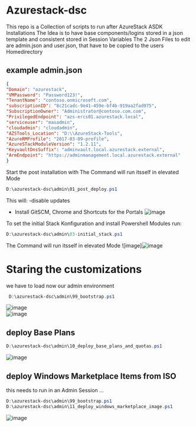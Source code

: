 # Azurestack-dsc

This repo is a Collection of scripts to run after AzureStack ASDK Installations
The Idea is to have base components/logins stored in a json template and consistent stored in Session Variables
The 2 Json Files to edit are admin.json and user.json, that have to be copied to the users Homedirectory

## example admin.json
```json
{
"Domain": "azurestack",
"VMPassword": "Password123!",
"TenantName": "contoso.onmicrosoft.com",
"subscriptionID": "8c21cadc-9e41-459e-bf4b-919aa2fad975",
"SubscriptionOwner": "Administrator@contoso.com.com", 
"PrivilegedEndpoint": "azs-ercs01.azurestack.local",
"serviceuser": "masadmin",
"cloudadmin": "cloudadmin",
"AZSTools_Location": "D:\\AzureStack-Tools",
"AzureRMProfile": "2017-03-09-profile",
"AzureSTackModuleVersion": "1.2.11",
"KeyvaultDnsSuffix": "adminvault.local.azurestack.external",
"ArmEndpoint": "https://adminmanagement.local.azurestack.external"
}
```

Start the post installation with
The Command will run itsself in elevated Mode
```Powershell
D:\azurestack-dsc\admin\01_post_deploy.ps1
```
This will:
    -disable updates
   - Install GitSCM, Chrome and Shortcuts for the Portals 
![image](https://user-images.githubusercontent.com/8255007/33950960-fb359682-e02d-11e7-87c7-4fc6d5f60f3c.png)



To set the initial Stack Konfiguration and install Powershell Modules run:
```Powershell
D:\azurestack-dsc\admin\03-initial_stack.ps1
```
The Command will run itsself in elevated Mode
![image]![image](https://user-images.githubusercontent.com/8255007/33956253-4c7f325e-e03e-11e7-8bc9-86c480d74424.png)



# Staring the customizations

we have to load now our admin environment
```Powershell
 D:\azurestack-dsc\admin\99_bootstrap.ps1
```  
![image](https://user-images.githubusercontent.com/8255007/33956638-7bd6c8d6-e03f-11e7-88b0-2293a6dd66bb.png)  
![image](https://user-images.githubusercontent.com/8255007/33956656-84f953b6-e03f-11e7-9018-27266d2a0ae6.png)  

## deploy Base Plans

```Powershell
D:\azurestack-dsc\admin\10_deploy_base_plans_and_quotas.ps1
```  
![image](https://user-images.githubusercontent.com/8255007/33957262-636e5f0a-e041-11e7-8c36-05a15bf939d8.png)  

## deploy Windows Marketplace Items from ISO
this needs to run in an Admin Session ...  
```Powershell
D:\azurestack-dsc\admin\99_bootstrap.ps1
D:\azurestack-dsc\admin\11_deploy_windows_marketplace_image.ps1
```
![image](https://user-images.githubusercontent.com/8255007/33983160-65a941c8-e0b3-11e7-8bb2-8200074af068.png)  
